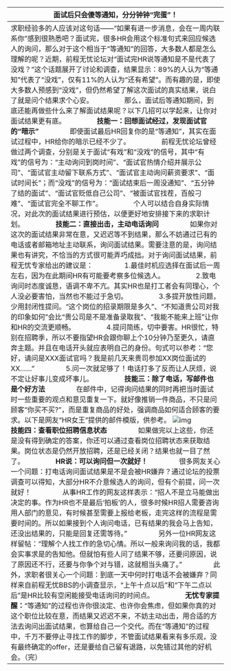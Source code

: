 | 面试后只会傻等通知，分分钟钟“完蛋”！                         |
| ------------------------------------------------------------ |
| 求职经验多的人应该对这句话——“如果有进一步消息，会在一周内联系你”感到很熟悉吧？面试完，很多HR会用这个标准句式来回应候选人的询问，那么对于这个相当于“等通知”的回答，大多数人都是怎么理解的呢？近期，前程无忧论坛对“面试完HR说等通知是不是代表了没戏？”这个话题展开了讨论和调查，结果显示：89%的人认为“等通知”代表了“没戏”，仅有11%的人认为“还有希望”。而有趣的是，即使大多数人预感到“没戏”，但仍然希望了解这次面试的真实结果，说白了就是问个结果求个心安。 　　 　　那么，面试后等通知期间，到底还能再做些什么来了解面试结果呢？以下几招可以学起来，让你对面试结果更有底。 　　 　　**技能一：回想面试经过，发现面试官的“暗示”** 　　 　　即使面试最后HR回复你的是“等通知”，其实在面试过程中，HR给你的暗示已经不少了。 　　 　　前程无忧论坛曾经做过两个调查，分别是关于面试“有戏”和“没戏”的信号，其中“有戏”的信号为：“主动询问到岗时间”、“面试官热情介绍并展示公司”、“面试官主动留下联系方式”、“面试官主动询问薪资要求”、“面试时间长”；而“没戏”的信号为：“面试结束后一周没通知”、“五分钟了结的面试”、“面试官贬低自己公司”、“被面试官找茬，百般刁难”、“面试官完全不聊工作”。 　　 　　个人可以结合自身实际情况，对此次的面试结果进行预估，以便更好地安排接下来的求职计划。 　　 　　**技能二：直接出击，主动电话询问** 　　 　　如果你对这次的面试结果非常在意，又迟迟等不到结果，那么不妨通过已有的电话或者邮箱地址主动联系，询问面试结果。需要注意的是，询问结果也有讲究，不恰当的方式很可能弄巧成拙。对于询问面试结果，前程无忧专家给出的建议是： 　　 　　1.最佳时机应选择在面试后一周左右，因为在此期间HR有可能要考察多位候选人。 　　 　　2.致电询问时态度诚恳，语调不卑不亢。其实HR也是打工者会有同理心，个人没必要害怕，当然也不能过于急切。 　　 　　3.多提开放性问题，少用封闭性提问。“这个岗位的招录期限是多久”、“不知道贵公司对我的印象如何”会比“贵公司是不是准备录取我”、“我能不能来上班”让你和HR的交流更顺畅。 　　 　　4.提问简练，切中要害。HR很忙，特别在招聘季，所以不要指望HR会跟你聊上个10分钟乃至更久，请直奔主题。并且在电话开头就应表明自己的身份。句式可以参考：“您好，请问是XXX面试官吗？我是前几天来贵司参加XX岗位面试的XX……” 　　 　　5.问一次就足够了！电话打多了反而让人厌烦，说不定让好事儿变成坏事儿。 　　 　　**技能三：除了电话，写邮件也是个好方法** 　　 　　在邮件中，记得询问结果的同时再把当时面试时一些重要的观点和意见重复一下。就好像推销一件商品，不只是问顾客“你买不买?”，而是重复商品的好处，强调商品如何适合顾客的要求。以下是网友“HR女王”提供的邮件模版，供参考。 ![img](https://img01.51jobcdn.com/im/mk/artimages/144391.jpg) 　　 　　**技能四：查看职位招聘信息状态** 　　 　　如果做完以上这些，你还是没有得到确定的答案，你还可以通过查看岗位招聘状态来获取结果。岗位状态是仍然开放招聘，还是已经关闭？结果也就一目了然了。 　　 　　**HR说：可以询问但一次就好！** 　　 　　很多网友关心一个问题：打电话询问面试结果是不是会被HR嫌弃？通过论坛的投票调查可以得知，大部分HR不介意候选人的询问，但有个前提，问一次就好！ 　　 　　从事HR工作的网友这样表示：“招人不是立马能做出决定的事。作为HR也不是最后‘拍板’的人，很多时候HR招人需要咨询用人部门的意见，有时候甚至需要上报给老板，走完这样的流程是需要时间的。所以如果接到个人询问电话，已有结果的我会马上告知，还没出结果的，只能是回复还需等待。” 　　 　　另外一位HR网友这样留帖：“理解个人找工作的急切心情。所以一般来询问我的话，我都会实事求是的告知他。但就怕有些人问了结果不够，还要问原因，说了原因还不行，还要与你争个对与错，这就相当头痛了。” 　　 　　此外，求职者很关心一个问题：到底一天中何时打电话不会被嫌弃？同样来自前程无忧BBS的小调查显示，“上午十点以后”和“下午二点以后”是HR比较有空闲能接受电话询问的时间点。 　　 　　**无忧专家提醒：**“等通知”的过程也许你很淡定、也许你会焦虑，但如果你真的对这个职位比较在意，而结果又迟迟不来，不妨主动出击，用合适的方法去询问出面试结果，也算给自己一个交代。而在“等通知”的过程中，千万不要停止寻找工作的脚步，不管面试结果看来有多乐观，没有最终确定的offer，还是要给自己留有退路，以免错过其他的好机会。（完） |